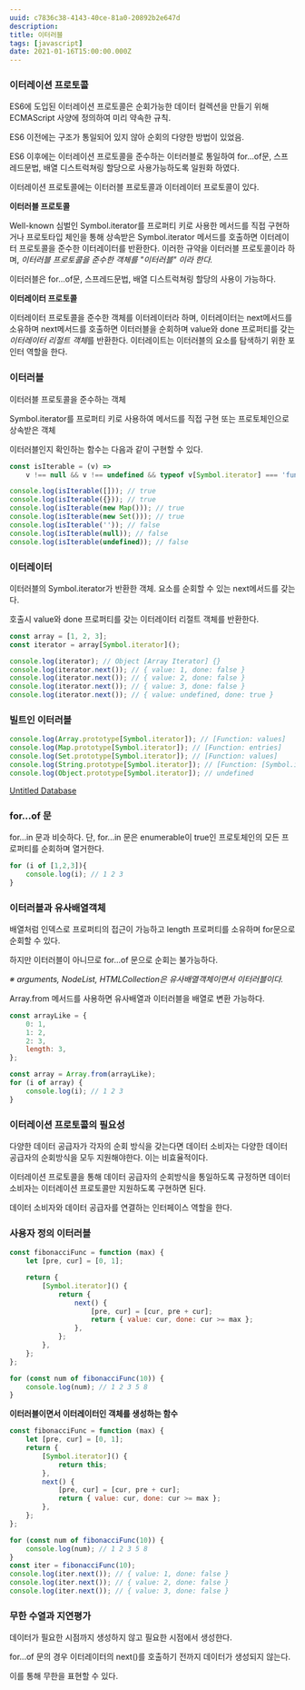 ```yaml
---
uuid: c7836c38-4143-40ce-81a0-20892b2e647d
description: 
title: 이터러블
tags: [javascript]
date: 2021-01-16T15:00:00.000Z
---
```








### 이터레이션 프로토콜

ES6에 도입된 이터레이션 프로토콜은 순회가능한 데이터 컬렉션을 만들기 위해 ECMAScript 사양에 정의하여 미리 약속한 규칙.

ES6 이전에는 구조가 통일되어 있지 않아 순회의 다양한 방법이 있었음.

ES6 이후에는 이터레이션 프로토콜을 준수하는 이터러블로 통일하여 for...of문, 스프레드문법, 배열 디스트럭쳐링 할당으로 사용가능하도록 일원화 하였다.

이터레이션 프로토콜에는 이터러블 프로토콜과 이터레이터 프로토콜이 있다.

**이터러블 프로토콜**

Well-known 심벌인 Symbol.iterator를 프로퍼티 키로 사용한 메서드를 직접 구현하거나 프로토타입 체인을 통해 상속받은 Symbol.iterator 메서드를 호출하면 이터레이터 프로토콜을 준수한 이터레이터를 반환한다. 이러한 규약을 이터러블 프로토콜이라 하며, *이터러블 프로토콜을 준수한 객체를 "이터러블" 이라 한다.*

이터러블은 for...of문, 스프레드문법, 배열 디스트럭쳐링 할당의 사용이 가능하다.

**이터레이터 프로토콜**

이터레이터 프로토콜을 준수한 객체를 이터레이터라 하며, 이터레이터는 next메서드를 소유하며 next메서드를 호출하면 이터러블을 순회하며 value와 done 프로퍼티를 갖는 *이터레이터 리절트 객체*를 반환한다.  이터레이트는 이터러블의 요소를 탐색하기 위한 포인터 역할을 한다.

### 이터러블

이터러블 프로토콜을 준수하는 객체

Symbol.iterator를 프로퍼티 키로 사용하여 메서드를 직접 구현 또는 프로토체인으로 상속받은 객체

이터러블인지 확인하는 함수는 다음과 같이 구현할 수 있다.

```jsx
const isIterable = (v) =>
    v !== null && v !== undefined && typeof v[Symbol.iterator] === 'function';

console.log(isIterable([])); // true
console.log(isIterable({})); // true
console.log(isIterable(new Map())); // true
console.log(isIterable(new Set())); // true
console.log(isIterable('')); // false
console.log(isIterable(null)); // false
console.log(isIterable(undefined)); // false
```

### 이터레이터

이터러블의 Symbol.iterator가 반환한 객체. 요소를 순회할 수 있는 next메서드를 갖는다.

호출시 value와 done 프로퍼티를 갖는 이터레이터 리절트 객체를 반환한다.

```jsx
const array = [1, 2, 3];
const iterator = array[Symbol.iterator]();

console.log(iterator); // Object [Array Iterator] {}
console.log(iterator.next()); // { value: 1, done: false }
console.log(iterator.next()); // { value: 2, done: false }
console.log(iterator.next()); // { value: 3, done: false }
console.log(iterator.next()); // { value: undefined, done: true }
```

### 빌트인 이터러블

```jsx
console.log(Array.prototype[Symbol.iterator]); // [Function: values]
console.log(Map.prototype[Symbol.iterator]); // [Function: entries]
console.log(Set.prototype[Symbol.iterator]); // [Function: values]
console.log(String.prototype[Symbol.iterator]); // [Function: [Symbol.iterator]]
console.log(Object.prototype[Symbol.iterator]); // undefined
```

[Untitled Database](%E1%84%8B%E1%85%B5%E1%84%90%E1%85%A5%E1%84%85%E1%85%A5%E1%84%87%E1%85%B3%E1%86%AF%20ea5d47287e584305967b338c48cf5e34/Untitled%20Database%2093d36ff02bd04a2f89bf267ffe65fc64.csv)

### for...of 문

for...in 문과 비슷하다. 단, for...in 문은 enumerable이 true인 프로토체인의 모든 프로퍼티를 순회하며 열거한다.

```jsx
for (i of [1,2,3]){
	console.log(i); // 1 2 3
}
```

### 이터러블과 유사배열객체

배열처럼 인덱스로 프로퍼티의 접근이 가능하고 length 프로퍼티를 소유하며 for문으로 순회할 수 있다.

하지만 이터러블이 아니므로 for...of 문으로 순회는 불가능하다.

*※ arguments, NodeList, HTMLCollection은 유사배열객체이면서 이터러블이다.*

Array.from 메서드를 사용하면 유사배열과 이터러블을 배열로 변환 가능하다.

```jsx
const arrayLike = {
    0: 1,
    1: 2,
    2: 3,
    length: 3,
};

const array = Array.from(arrayLike);
for (i of array) {
    console.log(i); // 1 2 3
}
```

### 이터레이션 프로토콜의 필요성

다양한 데이터 공급자가 각자의 순회 방식을 갖는다면 데이터 소비자는 다양한 데이터 공급자의 순회방식을 모두 지원해야한다. 이는 비효율적이다.

이터레이션 프로토콜을 통해 데이터 공급자의 순회방식을 통일하도록 규정하면 데이터 소비자는 이터레이션 프로토콜만 지원하도록 구현하면 된다.

데이터 소비자와 데이터 공급자를 연결하는 인터페이스 역할을 한다.

### 사용자 정의 이터러블

```jsx
const fibonacciFunc = function (max) {
    let [pre, cur] = [0, 1];

    return {
        [Symbol.iterator]() {
            return {
                next() {
                    [pre, cur] = [cur, pre + cur];
                    return { value: cur, done: cur >= max };
                },
            };
        },
    };
};

for (const num of fibonacciFunc(10)) {
    console.log(num); // 1 2 3 5 8
}
```

**이터러블이면서 이터레이터인 객체를 생성하는 함수**

```jsx
const fibonacciFunc = function (max) {
    let [pre, cur] = [0, 1];
    return {
        [Symbol.iterator]() {
            return this;
        },
        next() {
            [pre, cur] = [cur, pre + cur];
            return { value: cur, done: cur >= max };
        },
    };
};

for (const num of fibonacciFunc(10)) {
    console.log(num); // 1 2 3 5 8
}
const iter = fibonacciFunc(10);
console.log(iter.next()); // { value: 1, done: false }
console.log(iter.next()); // { value: 2, done: false }
console.log(iter.next()); // { value: 3, done: false }
```

### 무한 수열과 지연평가

데이터가 필요한 시점까지 생성하지 않고 필요한 시점에서 생성한다.

for...of 문의 경우 이터레이터의 next()를 호출하기 전까지 데이터가 생성되지 않는다.

이를 통해 무한을 표현할 수 있다.
